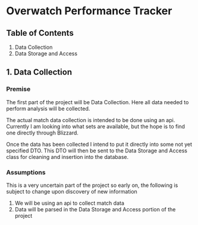 # Overwatch Performance Tracker

## Table of Contents

1. Data Collection
2. Data Storage and Access

## 1. Data Collection

### Premise

The first part of the project will be Data Collection. Here all data needed to perform analysis will be collected.

The actual match data collection is intended to be done using an api. Currently I am looking into what sets are available, but the hope is to find one directly through Blizzard.

Once the data has been collected I intend to put it directly into some not yet specified DTO. This DTO will then be sent to the Data Storage and Access class for cleaning and insertion into the database.

### Assumptions

This is a very uncertain part of the project so early on, the following is subject to change upon discovery of new information

1. We will be using an api to collect match data
2. Data will be parsed in the Data Storage and Access portion of the project
